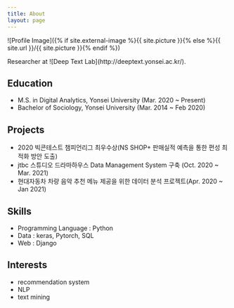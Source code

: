 ```yaml
---
title: About
layout: page
---
```

![Profile Image]({% if site.external-image %}{{ site.picture }}{% else %}{{ site.url }}/{{ site.picture }}{% endif %})

<p>Researcher at ![Deep Text Lab](http://deeptext.yonsei.ac.kr/).</p>

<h2>Education</h2>

<ul class="education-list">
	<li>M.S. in Digital Analytics, Yonsei University (Mar. 2020 ~ Present)</li>
	<li>Bachelor of Sociology, Yonsei University (Mar. 2014 ~ Feb 2020) </li>
</ul>

<h2>Projects</h2>

<ul class="project-list">
	<li>2020 빅콘테스트 챔피언리그 최우수상(NS SHOP+ 판매실적 예측을 통한 편성 최적화 방안 도출)</li>
	<li>jtbc 스튜디오 드라마하우스 Data Management System 구축 (Oct. 2020 ~ Mar. 2021)</li>
	<li>현대자동차 차량 음악 추천 메뉴 제공을 위한 데이터 분석 프로젝트(Apr. 2020 ~ Jan 2021)</li>
</ul>

<h2>Skills</h2>

<ul class="skill-list">
	<li>Programming Language : Python</li>
	<li>Data : keras, Pytorch, SQL</li>
	<li>Web : Django</li>
</ul>

<h2>Interests</h2>

<ul class="interest-list">
	<li>recommendation system</li>
	<li>NLP</li>
	<li>text mining</li>
</ul>

